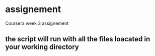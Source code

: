 # assignement
Coursera week 3 assignement

## the script will run with all the files loacated in your working directory
